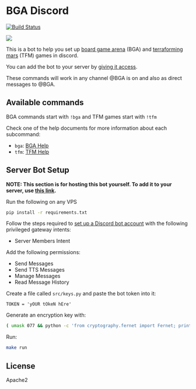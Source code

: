 # BGA Discord

[![Build Status](https://travis-ci.com/pocc/bga_discord.svg?branch=master)](https://travis-ci.com/pocc/bga_discord)

![](https://i.imgur.com/KgvqoU0.png)

This is a bot to help you set up [board game arena](https://boardgamearena.com) (BGA)
and [terraforming mars](https://github.com/bafolts/terraforming-mars) (TFM) games in discord.

You can add the bot to your server by [giving it access](https://discord.com/api/oauth2/authorize?client_id=711844812424216598&permissions=79872&scope=bot).

These commands will work in any channel @BGA is on and also as direct messages to @BGA.

## Available commands

BGA commands start with `!bga` and TFM games start with `!tfm`

Check one of the help documents for more information about each subcommand:

* `bga`: [BGA Help](src/docs/bga_help_msg.md)
* `tfm`: [TFM Help](src/docs/tfm_help_msg.md)

## Server Bot Setup

**NOTE: This section is for hosting this bot yourself. To add it to your server, use [this link](https://discord.com/api/oauth2/authorize?client_id=711844812424216598&permissions=79872&scope=bot).**

Run the following on any VPS

```bash
pip install -r requirements.txt
```

Follow the steps required to [set up a Discord bot account](https://discordpy.readthedocs.io/en/latest/discord.html) with the following privileged gateway intents:

- Server Members Intent

Add the following permissions:

- Send Messages
- Send TTS Messages
- Manage Messages
- Read Message History

Create a file called `src/keys.py` and paste the bot token into it:

```
TOKEN = 'yOUR tOkeN hEre'
```

Generate an encryption key with:

```bash
( umask 077 && python -c 'from cryptography.fernet import Fernet; print("FERNET_KEY = %s" % Fernet.generate_key())' >> src/keys.py )
```

Run:

```bash
make run
```

## License

Apache2
